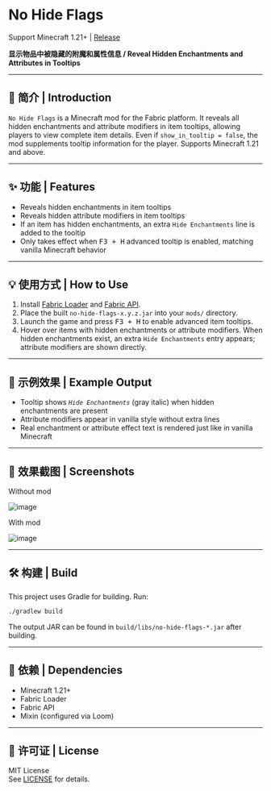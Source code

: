 # No Hide Flags

Support Minecraft 1.21+ | [Release](https://github.com/ohto-ai/no-hide-flags/releases)

**显示物品中被隐藏的附魔和属性信息 / Reveal Hidden Enchantments and Attributes in Tooltips**

---

## 📝 简介 | Introduction

`No Hide Flags` is a Minecraft mod for the Fabric platform. It reveals all hidden enchantments and attribute modifiers in item tooltips, allowing players to view complete item details. Even if `show_in_tooltip = false`, the mod supplements tooltip information for the player. Supports Minecraft 1.21 and above.

---

## ✨ 功能 | Features

- Reveals hidden enchantments in item tooltips
- Reveals hidden attribute modifiers in item tooltips
- If an item has hidden enchantments, an extra `Hide Enchantments` line is added to the tooltip
- Only takes effect when <kbd>F3 + H</kbd> advanced tooltip is enabled, matching vanilla Minecraft behavior

---

## 💡 使用方式 | How to Use

1. Install [Fabric Loader](https://fabricmc.net/) and [Fabric API](https://modrinth.com/mod/fabric-api).
2. Place the built `no-hide-flags-x.y.z.jar` into your `mods/` directory.
3. Launch the game and press <kbd>F3 + H</kbd> to enable advanced item tooltips.
4. Hover over items with hidden enchantments or attribute modifiers. When hidden enchantments exist, an extra `Hide Enchantments` entry appears; attribute modifiers are shown directly.

---

## 🧪 示例效果 | Example Output

- Tooltip shows _`Hide Enchantments`_ (gray italic) when hidden enchantments are present
- Attribute modifiers appear in vanilla style without extra lines
- Real enchantment or attribute effect text is rendered just like in vanilla Minecraft

---

## 📸 效果截图 | Screenshots

Without mod

![image](https://media.forgecdn.net/attachments/1283440/changelog/changelog_175af99b-9127-495f-8f62-bf6f876544ee.png)

With mod

![image](https://media.forgecdn.net/attachments/1283440/changelog/changelog_6805f29d-2473-4725-9f30-46b514475e6b.png)

---

## 🛠️ 构建 | Build

This project uses Gradle for building. Run:

```bash
./gradlew build
```

The output JAR can be found in `build/libs/no-hide-flags-*.jar` after building.

---

## 🔧 依赖 | Dependencies

- Minecraft 1.21+
- Fabric Loader
- Fabric API
- Mixin (configured via Loom)

---

## 📄 许可证 | License

MIT License  
See [LICENSE](LICENSE) for details.
